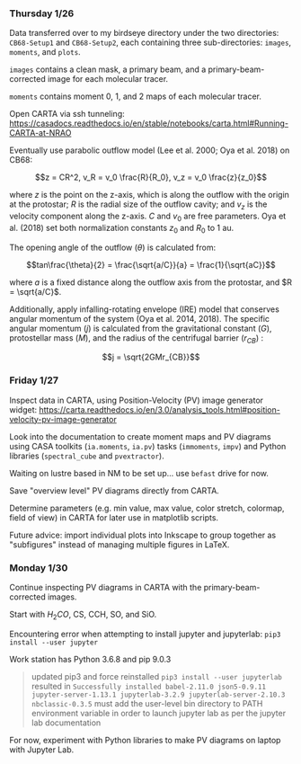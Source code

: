 ### Thursday 1/26

Data transferred over to my birdseye directory under the two directories: `CB68-Setup1` and `CB68-Setup2`, each containing three sub-directories: `images`, `moments`, and `plots`.

`images` contains a clean mask, a primary beam, and a primary-beam-corrected image for each molecular tracer. 

`moments` contains moment 0, 1, and 2 maps of each molecular tracer.

Open CARTA via ssh tunneling: https://casadocs.readthedocs.io/en/stable/notebooks/carta.html#Running-CARTA-at-NRAO

Eventually use parabolic outflow model (Lee et al. 2000; Oya et al. 2018) on CB68:

$$z = CR^2, v_R = v_0 \frac{R}{R_0}, v_z = v_0 \frac{z}{z_0}$$

where $z$ is the point on the z-axis, which is along the outflow with the origin at the protostar; $R$ is the radial size of the outflow cavity; and $v_z$ is the velocity component along the z-axis. $C$ and $v_0$ are free parameters. Oya et al. (2018) set both normalization constants $z_0$ and $R_0$ to 1 au.

The opening angle of the outflow $(\theta)$ is calculated from:

$$tan\frac{\theta}{2} = \frac{\sqrt{a/C}}{a} = \frac{1}{\sqrt{aC}}$$

where $a$ is a fixed distance along the outflow axis from the protostar, and $R = \sqrt{a/C}$.

Additionally, apply infalling-rotating envelope (IRE) model that conserves angular momentum of the system (Oya et al. 2014, 2018). The specific angular momentum $(j)$ is calculated from the gravitational constant $(G)$, protostellar mass $(M)$, and the radius of the centrifugal barrier $(r_{CB})$ :

$$j = \sqrt{2GMr_{CB}}$$


### Friday 1/27

Inspect data in CARTA, using Position-Velocity (PV) image generator widget: https://carta.readthedocs.io/en/3.0/analysis_tools.html#position-velocity-pv-image-generator 

Look into the documentation to create moment maps and PV diagrams using CASA toolkits (`ia.moments`, `ia.pv`) tasks (`immoments`, `impv`) and Python libraries (`spectral_cube` and `pvextractor`).

Waiting on lustre based in NM to be set up... use `befast` drive for now.

Save "overview level" PV diagrams directly from CARTA.

Determine parameters (e.g. min value, max value, color stretch, colormap, field of view) in CARTA for later use in matplotlib scripts.

Future advice: import individual plots into Inkscape to group together as "subfigures" instead of managing multiple figures in LaTeX.


### Monday 1/30

Continue inspecting PV diagrams in CARTA with the primary-beam-corrected images.

Start with $H_2CO$, CS, CCH, SO, and SiO.

Encountering error when attempting to install jupyter and jupyterlab: `pip3 install --user jupyter`

Work station has Python 3.6.8 and pip 9.0.3

> updated pip3 and force reinstalled 
> `pip3 install --user jupyterlab` resulted in `Successfully installed babel-2.11.0 json5-0.9.11 jupyter-server-1.13.1 jupyterlab-3.2.9 jupyterlab-server-2.10.3 nbclassic-0.3.5`
> must add the user-level bin directory to PATH environment variable in order to launch jupyter lab as per the jupyter lab documentation 

For now, experiment with Python libraries to make PV diagrams on laptop with Jupyter Lab. 
